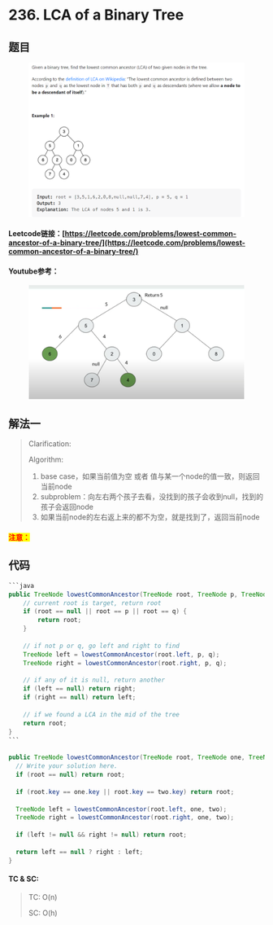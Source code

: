 # 236. LCA of a Binary Tree

## 题目

<figure><img src="../../.gitbook/assets/image (2) (2).png" alt=""><figcaption></figcaption></figure>

#### Leetcode链接：[https://leetcode.com/problems/lowest-common-ancestor-of-a-binary-tree/](https://leetcode.com/problems/lowest-common-ancestor-of-a-binary-tree/)

#### Youtube参考：

<figure><img src="../../.gitbook/assets/image (156).png" alt=""><figcaption></figcaption></figure>

## 解法一

> Clarification:&#x20;
>
> Algorithm:&#x20;
>
> 1. base case，如果当前值为空 或者 值与某一个node的值一致，则返回当前node
> 2. subproblem：向左右两个孩子去看，没找到的孩子会收到null，找到的孩子会返回node
> 3. 如果当前node的左右返上来的都不为空，就是找到了，返回当前node

#### <mark style="color:red;">注意：</mark>

## 代码

````java
```java
public TreeNode lowestCommonAncestor(TreeNode root, TreeNode p, TreeNode q) {
    // current root is target, return root
    if (root == null || root == p || root == q) {
        return root;
    }

    // if not p or q, go left and right to find
    TreeNode left = lowestCommonAncestor(root.left, p, q);
    TreeNode right = lowestCommonAncestor(root.right, p, q);

    // if any of it is null, return another
    if (left == null) return right;
    if (right == null) return left;

    // if we found a LCA in the mid of the tree
    return root;
}
```

public TreeNode lowestCommonAncestor(TreeNode root, TreeNode one, TreeNode two) {
  // Write your solution here.
  if (root == null) return root;

  if (root.key == one.key || root.key == two.key) return root;

  TreeNode left = lowestCommonAncestor(root.left, one, two);
  TreeNode right = lowestCommonAncestor(root.right, one, two);

  if (left != null && right != null) return root;

  return left == null ? right : left;
}
````

#### TC & SC:&#x20;

> TC: O(n)
>
> SC: O(h)
